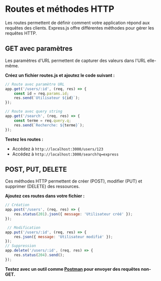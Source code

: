 ﻿# Routes et méthodes HTTP

Les routes permettent de définir comment votre application répond aux requêtes des clients. Express.js offre différentes méthodes pour gérer les requêtes HTTP.

## GET avec paramètres

Les paramètres d'URL permettent de capturer des valeurs dans l'URL elle-même.

**Créez un fichier routes.js et ajoutez le code suivant :**
```javascript
// Route avec paramètre URL
app.get('/users/:id', (req, res) => {
    const id = req.params.id;
    res.send(`Utilisateur ${id}`);
});

// Route avec query string
app.get('/search', (req, res) => {
    const terme = req.query.q;
    res.send(`Recherche: ${terme}`);
});
```

**Testez les routes :**

-   Accédez à `http://localhost:3000/users/123`
-   Accédez à `http://localhost:3000/search?q=express`

## POST, PUT, DELETE

Ces méthodes HTTP permettent de créer (POST), modifier (PUT) et supprimer (DELETE) des ressources.

**Ajoutez ces routes dans votre fichier :**

```javascript
// Création
app.post('/users', (req, res) => {
    res.status(201).json({ message: 'Utilisateur créé' });
});

 // Modification
app.put('/users/:id', (req, res) => {
    res.json({ message: 'Utilisateur modifié' });
});
// Suppression
app.delete('/users/:id', (req, res) => {
    res.status(204).send();
});
```

**Testez avec un outil comme [Postman](https://www.postman.com/) pour envoyer des requêtes non-GET.**

